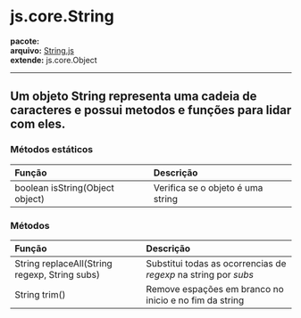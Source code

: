 # js.core.String #
**pacote:**<br />
**arquivo:** [String.js](http://code.google.com/p/jsool/source/browse/trunk/jsool/js/core/String.js)<br />
**extende:** js.core.Object<br />

---

Um objeto String representa uma cadeia de caracteres e possui metodos e funções para lidar com eles.
---
### Métodos estáticos ###
| **Função** | **Descrição** |
|:-------------|:----------------|
|boolean isString(Object object)|Verifica se o objeto é uma string|

### Métodos ###
| **Função** | **Descrição** |
|:-------------|:----------------|
|String replaceAll(String regexp, String subs)|Substitui todas as ocorrencias de _regexp_ na string por _subs_|
|String trim()|Remove espações em branco no inicio e no fim da string|